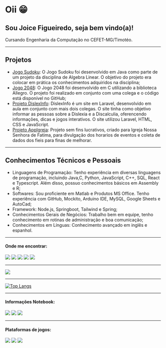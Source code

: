 # Oii :grin:

<h2> Sou Joice Figueiredo, seja bem vindo(a)! </h2>
<p> Cursando Engenharia da Computação no CEFET-MG/Timotéo. <p>

---
  
<h2>
Projetos
</h2>
  <p>
    
- [Jogo Sudoku](https://github.com/JoyFigueiredo/Sudoku): O Jogo Sudoku foi desenvolvido em Java como parte de um projeto da disciplina de Algebra Linear. O objetivo do projeto era colocar em prática os conhecimentos adquiridos na disciplina;
- [Jogo 2048](https://github.com/JoyFigueiredo/Jogo2048): O Jogo 2048 foi desenvolvido em C utilizando a biblioteca Allegro. O projeto foi realizado em conjunto com uma colega e o código está disponível no GitHub;
- [Projeto DislexInfo](https://github.com/JoyFigueiredo/DislexInfo): DislexInfo é um site em Laravel, desenvolvido em aula em conjunto com mais dois colegas. O site tinha como objetivo informar as pessoas sobre a Dislexia e a Discalculia, oferencendo informações, dicas e jogos interativos. O site utilizou Laravel, HTML, CSS e JavaScript.
- [Projeto AppIgreja](https://github.com/LucasODuarte/AppIgreja): Projeto sem fins lucrativos, criado para Igreja Nossa Senhora de Fatima, para divulgação dos horarios de eventos e coleta de dados dos fieis para finas de melhorar. 
  </br>
</p>

---

<h2> Conhecimentos Técnicos e Pessoais</h2>
<p>

- Linguagens de Programação: Tenho experiência em diversas linguagens de programação, incluindo Java,C, Python, JavaScript, C++, SQL, React e Typescript. Além disso, possuo conhecimentos básicos em Assembly e R;
- Softwares: Sou proficiente em Matlab e Produtos MS Office. Tenho experiência com GitHub, Mockito, Arduino IDE, MySQL, Google Sheets e AutoCad;
- Framework: Node.js, Springboot, Tailwind e Spring;
- Conhecimentos Gerais de Negócios: Trabalho bem em equipe, tenho conhecimento em rotinas de administração e boa comunicação;
- Conhecimentos em Línguas: Conhecimento avançado em inglês e espanhol.

</p>

---

<h4>Onde me encontrar: </h4>

[<img src="https://img.shields.io/badge/twitter-%231DA1F2.svg?&style=for-the-badge&logo=twitter&logoColor=white" />](https://twitter.com/JoyFigueired) [<img src="https://img.shields.io/badge/linkedin-%230077B5.svg?&style=for-the-badge&logo=linkedin&logoColor=white" />](https://www.linkedin.com/in/joice-barros-de-figueiredo-081728214/) [<img src = "https://img.shields.io/badge/instagram-%23E4405F.svg?&style=for-the-badge&logo=instagram&logoColor=white">](https://www.instagram.com/joyfigueired/) [<img src = "https://img.shields.io/badge/facebook-%231877F2.svg?&style=for-the-badge&logo=facebook&logoColor=white">](https://www.facebook.com/JoyFigueired/)
<img src = "https://img.shields.io/badge/joicebfigueiredo@gmail.com-D14836?style=for-the-badge&logo=gmail&logoColor=white">

---

<a href="https://github.com/JoyFigueiredo">
  <img align="center" src="https://github-readme-stats.vercel.app/api?username=JoyFigueiredo&theme=jolly&show_icons=true" />
</a>

---

[![Top Langs](https://github-readme-stats.vercel.app/api/top-langs/?username=JoyFigueiredo&layout=compact)](https://github.com/JoyFigueiredo)

---

<p>
<h4> Informações Notebook: </h4>
</p>
 
[<img src="https://img.shields.io/badge/NVIDIA-MX110-76B900?style=for-the-badge&logo=nvidia&logoColor=white" />]()  [<img src="https://img.shields.io/badge/Intel-Core_i5_8th-0071C5?style=for-the-badge&logo=intel&logoColor=white" />]()  [<img src="https://img.shields.io/badge/Windows-11_Home_SL-0078D6?style=for-the-badge&logo=windows&logoColor=white" />]()

---

<p>
<h4>Plataformas de jogos: </h4>
</p>

[<img src="https://img.shields.io/badge/Steam-000000?style=for-the-badge&logo=steam&logoColor=white" />](https://steamcommunity.com/id/JoyFigueiredo) [<img src="https://img.shields.io/badge/Xbox-107C10?style=for-the-badge&logo=xbox&logoColor=white" />](https://account.xbox.com/pt-BR/Profile?xr=mebarnav) [<img src="https://img.shields.io/badge/Twitch-9146FF?style=for-the-badge&logo=twitch&logoColor=white" />](https://www.twitch.tv/digdigj0y)

